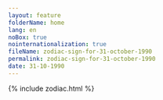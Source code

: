 ```yaml
---
layout: feature
folderName: home
lang: en
noBox: true
nointernationalization: true
fileName: zodiac-sign-for-31-october-1990
permalink: zodiac-sign-for-31-october-1990
date: 31-10-1990
---
```

{% include zodiac.html %}
